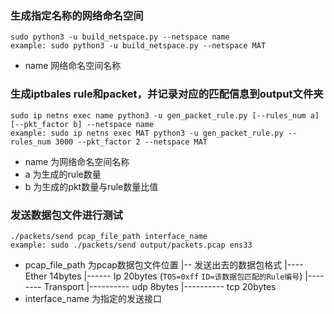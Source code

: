 ### 生成指定名称的网络命名空间
```
sudo python3 -u build_netspace.py --netspace name
example: sudo python3 -u build_netspace.py --netspace MAT
```
- name 网络命名空间名称

### 生成iptbales rule和packet，并记录对应的匹配信息到output文件夹
```
sudo ip netns exec name python3 -u gen_packet_rule.py [--rules_num a] [--pkt_factor b] --netspace name
example: sudo ip netns exec MAT python3 -u gen_packet_rule.py --rules_num 3000 --pkt_factor 2 --netspace MAT
```
- name 为网络命名空间名称
- a 为生成的rule数量
- b 为生成的pkt数量与rule数量比值

### 发送数据包文件进行测试
```
./packets/send pcap_file_path interface_name
example: sudo ./packets/send output/packets.pcap ens33 
``` 
- pcap_file_path 为pcap数据包文件位置
|-- 发送出去的数据包格式
|---- Ether 14bytes
|------ Ip 20bytes (`TOS=0xff` `ID=该数据包匹配的Rule编号`)
|-------- Transport 
|---------- udp 8bytes
|---------- tcp 20bytes
- interface_name 为指定的发送接口
